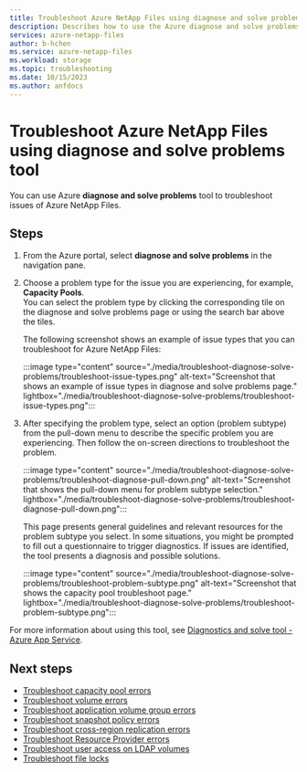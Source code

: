 ```yaml
---
title: Troubleshoot Azure NetApp Files using diagnose and solve problems tool 
description: Describes how to use the Azure diagnose and solve problems tool to troubleshoot issues of Azure NetApp Files.  
services: azure-netapp-files
author: b-hchen
ms.service: azure-netapp-files
ms.workload: storage
ms.topic: troubleshooting
ms.date: 10/15/2023
ms.author: anfdocs
---
```


# Troubleshoot Azure NetApp Files using diagnose and solve problems tool 

You can use Azure **diagnose and solve problems** tool to troubleshoot issues of Azure NetApp Files. 

## Steps

1. From the Azure portal, select **diagnose and solve problems** in the navigation pane. 

2. Choose a problem type for the issue you are experiencing, for example, **Capacity Pools**.   
    You can select the problem type by clicking the corresponding tile on the diagnose and solve problems page or using the search bar above the tiles. 

    The following screenshot shows an example of issue types that you can troubleshoot for Azure NetApp Files: 

    :::image type="content" source="./media/troubleshoot-diagnose-solve-problems/troubleshoot-issue-types.png" alt-text="Screenshot that shows an example of issue types in diagnose and solve problems page." lightbox="./media/troubleshoot-diagnose-solve-problems/troubleshoot-issue-types.png":::

3. After specifying the problem type, select an option (problem subtype) from the pull-down menu to describe the specific problem you are experiencing. Then follow the on-screen directions to troubleshoot the problem. 

    :::image type="content" source="./media/troubleshoot-diagnose-solve-problems/troubleshoot-diagnose-pull-down.png" alt-text="Screenshot that shows the pull-down menu for problem subtype selection." lightbox="./media/troubleshoot-diagnose-solve-problems/troubleshoot-diagnose-pull-down.png":::

    This page presents general guidelines and relevant resources for the problem subtype you select. In some situations, you might be prompted to fill out a questionnaire to trigger diagnostics. If issues are identified, the tool presents a diagnosis and possible solutions.  

    :::image type="content" source="./media/troubleshoot-diagnose-solve-problems/troubleshoot-problem-subtype.png" alt-text="Screenshot that shows the capacity pool troubleshoot page." lightbox="./media/troubleshoot-diagnose-solve-problems/troubleshoot-problem-subtype.png":::

For more information about using this tool, see [Diagnostics and solve tool - Azure App Service](../app-service/overview-diagnostics.md).  

## Next steps

* [Troubleshoot capacity pool errors](troubleshoot-capacity-pools.md)
* [Troubleshoot volume errors](troubleshoot-volumes.md)
* [Troubleshoot application volume group errors](troubleshoot-application-volume-groups.md)
* [Troubleshoot snapshot policy errors](troubleshoot-snapshot-policies.md)
* [Troubleshoot cross-region replication errors](troubleshoot-cross-region-replication.md)
* [Troubleshoot Resource Provider errors](azure-netapp-files-troubleshoot-resource-provider-errors.md)
* [Troubleshoot user access on LDAP volumes](troubleshoot-user-access-ldap.md)
* [Troubleshoot file locks](troubleshoot-file-locks.md)